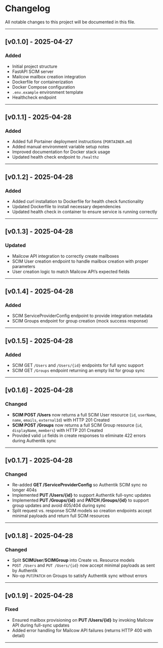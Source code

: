 # Changelog

All notable changes to this project will be documented in this file.

---

## [v0.1.0] - 2025-04-27

### Added
- Initial project structure
- FastAPI SCIM server
- Mailcow mailbox creation integration
- Dockerfile for containerization
- Docker Compose configuration
- `.env.example` environment template
- Healthcheck endpoint

---

## [v0.1.1] - 2025-04-28

### Added
- Added full Portainer deployment instructions (`PORTAINER.md`)
- Added manual environment variable setup notes
- Improved documentation for Docker stack usage
- Updated health check endpoint to `/healthz`

---

## [v0.1.2] - 2025-04-28

### Added
- Added curl installation to Dockerfile for health check functionality
- Updated Dockerfile to install necessary dependencies
- Updated health check in container to ensure service is running correctly

---

## [v0.1.3] - 2025-04-28

### Updated
- Mailcow API integration to correctly create mailboxes
- SCIM User creation endpoint to handle mailbox creation with proper parameters
- User creation logic to match Mailcow API’s expected fields

---

## [v0.1.4] - 2025-04-28

### Added
- SCIM ServiceProviderConfig endpoint to provide integration metadata
- SCIM Groups endpoint for group creation (mock success response)

---

## [v0.1.5] - 2025-04-28

### Added
- SCIM GET `/Users` and `/Users/{id}` endpoints for full sync support
- SCIM GET `/Groups` endpoint returning an empty list for group sync

---

## [v0.1.6] - 2025-04-28

### Changed
- **SCIM POST /Users** now returns a full SCIM User resource (`id`, `userName`, `name`, `emails`, `externalId`) with HTTP 201 Created  
- **SCIM POST /Groups** now returns a full SCIM Group resource (`id`, `displayName`, `members`) with HTTP 201 Created  
- Provided valid `id` fields in create responses to eliminate 422 errors during Authentik sync

---

## [v0.1.7] - 2025-04-28

### Changed
- Re-added **GET /ServiceProviderConfig** so Authentik SCIM sync no longer 404s  
- Implemented **PUT /Users/{id}** to support Authentik full-sync updates  
- Implemented **PUT /Groups/{id}** and **PATCH /Groups/{id}** to support group updates and avoid 405/404 during sync  
- Split request vs. response SCIM models so creation endpoints accept minimal payloads and return full SCIM resources

---

## [v0.1.8] - 2025-04-28

### Changed
- Split **SCIMUser**/**SCIMGroup** into Create vs. Resource models  
- `POST /Users` and `PUT /Users/{id}` now accept minimal payloads as sent by Authentik  
- No-op `PUT`/`PATCH` on Groups to satisfy Authentik sync without errors  

---

## [v0.1.9] - 2025-04-28

### Fixed
- Ensured mailbox provisioning on **PUT /Users/{id}** by invoking Mailcow API during full-sync updates  
- Added error handling for Mailcow API failures (returns HTTP 400 with detail)

---